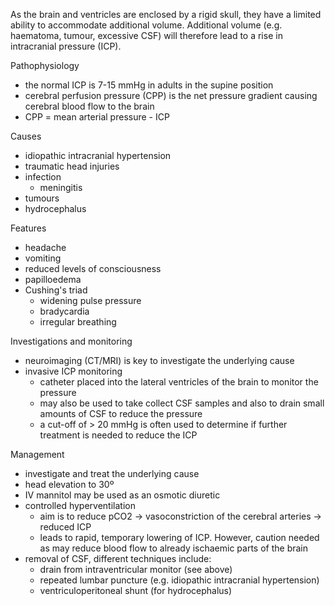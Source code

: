 As the brain and ventricles are enclosed by a rigid skull, they have a limited ability to accommodate additional volume. Additional volume (e.g. haematoma, tumour, excessive CSF) will therefore lead to a rise in intracranial pressure (ICP).  
  
Pathophysiology  
* the normal ICP is 7\-15 mmHg in adults in the supine position
* cerebral perfusion pressure (CPP) is the net pressure gradient causing cerebral blood flow to the brain
* CPP \= mean arterial pressure \- ICP

  
Causes  
* idiopathic intracranial hypertension
* traumatic head injuries
* infection
	+ meningitis
* tumours
* hydrocephalus

  
Features  
* headache
* vomiting
* reduced levels of consciousness
* papilloedema
* Cushing's triad
	+ widening pulse pressure
	+ bradycardia
	+ irregular breathing

  
Investigations and monitoring  
* neuroimaging (CT/MRI) is key to investigate the underlying cause
* invasive ICP monitoring
	+ catheter placed into the lateral ventricles of the brain to monitor the pressure
	+ may also be used to take collect CSF samples and also to drain small amounts of CSF to reduce the pressure
	+ a cut\-off of \> 20 mmHg is often used to determine if further treatment is needed to reduce the ICP

  
Management  
* investigate and treat the underlying cause
* head elevation to 30º
* IV mannitol may be used as an osmotic diuretic
* controlled hyperventilation
	+ aim is to reduce pCO2 → vasoconstriction of the cerebral arteries → reduced ICP
	+ leads to rapid, temporary lowering of ICP. However, caution needed as may reduce blood flow to already ischaemic parts of the brain
* removal of CSF, different techniques include:
	+ drain from intraventricular monitor (see above)
	+ repeated lumbar puncture (e.g. idiopathic intracranial hypertension)
	+ ventriculoperitoneal shunt (for hydrocephalus)
